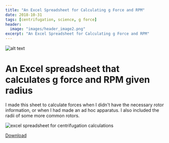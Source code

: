 ```yaml
---
title: "An Excel Spreadsheet for Calculating g Force and RPM"
date: 2018-10-31
tags: [centrifugation, science, g force]
header:
  image: "images/header_image2.png"
excerpt: "An Excel Spreadsheet for Calculating g Force and RPM"
---
```

![alt text](https://github.com/scotttmoen/scotttmoen.github.io/images/Excellogo.png "Excel file")
# An Excel spreadsheet that calculates g force and RPM given radius
I made this sheet to calculate forces when I didn't have the necessary rotor information, or when I had made an ad hoc apparatus. I also included the radii of some more common rotors.

<img src="{{ site.url }}{{site.baseurl }}/images/science/centrifugation_calculations.png" alt="excel spreadsheet for centrifugation calculations">

[Download](https://github.com/scotttmoen/Science)

